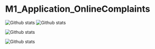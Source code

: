 # M1_Application_OnlineComplaints
![Github stats](https://img.shields.io/badge/Code%20Qulity%20Score-80-green)          ![Github stats](https://img.shields.io/badge/Code%20Qulity%20Score-75-green)

![Github stats](https://img.shields.io/badge/Code%20Grade-B-green)                      

![Github stats](https://img.shields.io/github/languages/code-size/JNagaPrasanna/M1_Application_OnlineComplaints)  

  

